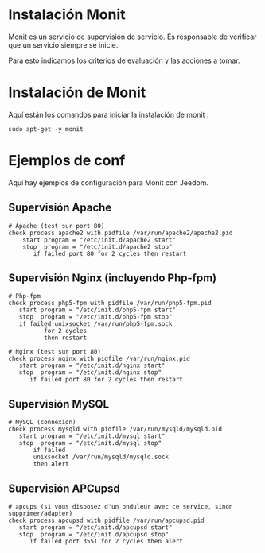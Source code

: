 # Instalación Monit

Monit es un servicio de supervisión de servicio. Es responsable de verificar que un servicio siempre se inicie.

Para esto indicamos los criterios de evaluación y las acciones a tomar.

# Instalación de Monit

Aquí están los comandos para iniciar la instalación de monit :

``sudo apt-get -y monit``

# Ejemplos de conf

Aquí hay ejemplos de configuración para Monit con Jeedom.

## Supervisión Apache

````
# Apache (test sur port 80)
check process apache2 with pidfile /var/run/apache2/apache2.pid
    start program = "/etc/init.d/apache2 start"
    stop  program = "/etc/init.d/apache2 stop"
       if failed port 80 for 2 cycles then restart
````

## Supervisión Nginx (incluyendo Php-fpm)

````
# Php-fpm
check process php5-fpm with pidfile /var/run/php5-fpm.pid
   start program = "/etc/init.d/php5-fpm start"
   stop  program = "/etc/init.d/php5-fpm stop"
   if failed unixsocket /var/run/php5-fpm.sock
          for 2 cycles
          then restart

# Nginx (test sur port 80)
check process nginx with pidfile /var/run/nginx.pid
   start program = "/etc/init.d/nginx start"
   stop  program = "/etc/init.d/nginx stop"
      if failed port 80 for 2 cycles then restart
````

## Supervisión MySQL

````
# MySQL (connexion)
check process mysqld with pidfile /var/run/mysqld/mysqld.pid
   start program = "/etc/init.d/mysql start"
   stop  program = "/etc/init.d/mysql stop"
       if failed
       unixsocket /var/run/mysqld/mysqld.sock
       then alert
````

## Supervisión APCupsd

````
# apcups (si vous disposez d'un onduleur avec ce service, sinon supprimer/adapter)
check process apcupsd with pidfile /var/run/apcupsd.pid
   start program = "/etc/init.d/apcupsd start"
   stop  program = "/etc/init.d/apcupsd stop"
      if failed port 3551 for 2 cycles then alert
````
